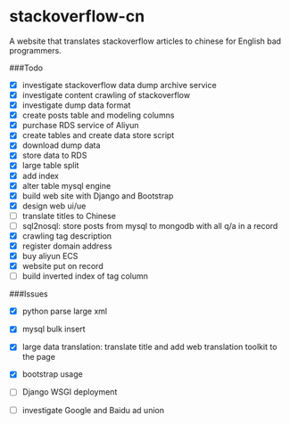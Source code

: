 # stackoverflow-cn
A website that translates stackoverflow articles to chinese for English bad programmers.

###Todo
- [x] investigate stackoverflow data dump archive service
- [x] investigate content crawling of stackoverflow
- [x] investigate dump data format
- [x] create posts table and modeling columns
- [x] purchase RDS service of Aliyun
- [x] create tables and create data store script
- [x] download dump data
- [x] store data to RDS 
- [x] large table split
- [x] add index
- [x] alter table mysql engine
- [x] build web site with Django and Bootstrap
- [x] design web ui/ue
- [ ] translate titles to Chinese
- [ ] sql2nosql: store posts from mysql to mongodb with all q/a in a record 
- [x] crawling tag description
- [x] register domain address
- [x] buy aliyun ECS
- [x] website put on record
- [ ] build inverted index of tag column

###Issues
- [x] python parse large xml
- [x] mysql bulk insert
- [x] large data translation: translate title and add web translation toolkit to the page
- [x] bootstrap usage
- [ ] Django WSGI deployment
- [ ] investigate Google and Baidu ad union

